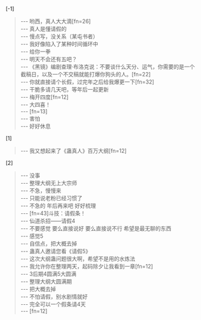 
[-1] 
>--- 哟西，真人大大滴[fn=26]<br>
>--- 真人是懂请假的<br>
>--- 慢点写，没关系（某屯书者）<br>
>--- 我好像陷入了某种时间循环中<br>
>--- 给你一拳<br>
>--- 明天不会还有五吧？<br>
>--- 《黑镜》编剧查理·布洛克说：不要谈什么天分、运气，你需要的是一个截稿日，以及一个不交稿就能打爆你狗头的人。[fn=22]<br>
>--- 你就直接请个长假，过完年之后给我爆更一下[fn=32]<br>
>--- 干脆多请几天吧，等年后一起更新<br>
>--- 梅开四度[fn=12]<br>
>--- 大四喜！<br>
>--- [fn=13]<br>
>--- 害怕<br>
>--- 好好休息<br>

[1] 
>--- 我又想起来了《蛊真人》百万大纲[fn=12]<br>

[2] 
>--- 没事<br>
>--- 整理大纲无上大宗师<br>
>--- 不急，慢慢来<br>
>--- 只能说老粉已经习惯了<br>
>--- 不急的 年后再来吧 好好梳理<br>
>--- [fn=43]斗技：请假条！<br>
>--- 仙道杀招——请假4<br>
>--- 不要感觉   要么直接说好   要么直接说不行     希望是最无聊的东西<br>
>--- 感觉5<br>
>--- 自信点，把大概去掉<br>
>--- 蛊真人邀请您看《请假5》<br>
>--- 这次大纲蛊问题很大啊，希望不是用的水炼法<br>
>--- 我允许你在整理两天，起码除夕让我看到一章[fn=12]<br>
>--- 3后期4圆满5大圆满<br>
>--- 整理大纲大圆满期<br>
>--- 把大概去掉<br>
>--- 不怕请假，别水剧情就好<br>
>--- 完全可以一个假条请4天<br>
>--- [fn=12]<br>
